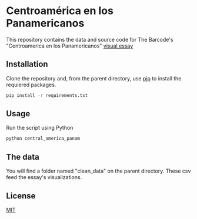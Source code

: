 # Centroamérica en los Panamericanos

This repository contains the data and source code for The Barcode's "Centroamerica en los Panamericanos" [visual essay](https://www.thebarcode.io/pudieron_ser_nuestras/ 'Pudieron ser nuestras')

## Installation

Clone the repository and, from the parent directory, use [pip](https://pip.pypa.io/en/stable/) to install the requiered packages.

```bash
pip install -r requirements.txt
```

## Usage

Run the script using Python

```python
python central_america_panam
```

## The data
You will find a folder named "clean_data" on the parent directory.  These csv feed the essay's visualizations.


## License
[MIT](https://choosealicense.com/licenses/mit/)